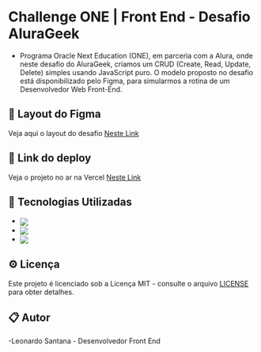 # Challenge ONE | Front End - Desafio AluraGeek

- Programa Oracle Next Education (ONE), em parceria com a Alura, onde neste desafio do AluraGeek, criamos um CRUD (Create, Read, Update, Delete) simples usando JavaScript puro. O modelo proposto no desafio está disponibilizado pelo Figma, para simularmos a rotina de um Desenvolvedor Web Front-End. 

## 🚀 Layout do Figma

Veja aqui o layout do desafio [Neste Link](https://www.figma.com/design/1zm3NNIw4KcI0RQtR6UmqK/New-AluraGeek---PT?node-id=0-1&t=SoKGZYCefV333poR-0) 

## 🔗 Link do deploy 

Veja o projeto no ar na Vercel [Neste Link](https://alura-geek-blue.vercel.app/)

## 🚀 Tecnologias Utilizadas

- <img align="center" src="https://img.shields.io/badge/HTML5-E34F26?style=for-the-badge&logo=html5&logoColor=white">
- <img align="center" src="https://img.shields.io/badge/CSS3-1572B6?style=for-the-badge&logo=css3&logoColor=white">
- <img align="center" src="https://img.shields.io/badge/JavaScript-323330?style=for-the-badge&logo=javascript&logoColor=F7DF1E">

## ⚙ Licença

Este projeto é licenciado sob a Licença MIT - consulte o arquivo [LICENSE](LICENSE) para obter detalhes.

## 📋 Autor

-Leonardo Santana - Desenvolvedor Front End
